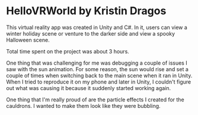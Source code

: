 # HelloVRWorld by Kristin Dragos

This virtual reality app was created in Unity and C#. In it, users can view a winter holiday scene or venture to the darker side and view a spooky Halloween scene.

Total time spent on the project was about 3 hours. 

One thing that was challenging for me was debugging a couple of issues I saw with the sun animation. For some reason, the sun would rise and set a couple of times when switching back to the main scene when it ran in Unity. When I tried to reproduce it on my phone and later in Unity, I couldn't figure out what was causing it because it suddenly started working again.

One thing that I'm really proud of are the particle effects I created for the cauldrons. I wanted to make them look like they were bubbling. 

